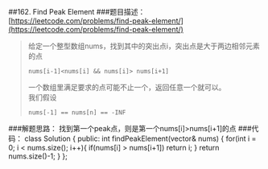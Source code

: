 ##162. Find Peak Element
###题目描述：[https://leetcode.com/problems/find-peak-element/](https://leetcode.com/problems/find-peak-element/)
> 给定一个整型数组nums，找到其中的突出点i，突出点是大于两边相邻元素的点    
>    
>     nums[i-1]<nums[i] && nums[i]> nums[i+1]
> 一个数组里满足要求的点可能不止一个，返回任意一个就可以。    
> 我们假设
> 
>     nums[-1] == nums[n] == -INF

###解题思路：
找到第一个peak点，则是第一个nums[i]>nums[i+1]的点
###代码：
	class Solution {
	public:
	    int findPeakElement(vector<int>& nums) {
	        for(int i = 0; i < nums.size(); i++){
	            if(nums[i] > nums[i+1])
	                return i;
	        }
	        return nums.size()-1;
	    }
	};